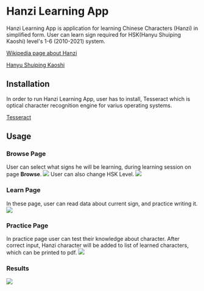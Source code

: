 # Hanzi Learning App 

Hanzi Learning App is application for learning Chinese Characters (Hanzi) in simplified form.
User can learn sign required for HSK(Hanyu Shuiping Kaoshi) level's 1-6 (2010-2021) system.

[Wikipedia page about Hanzi](https://en.wikipedia.org/wiki/Chinese_characters)

[Hanyu Shuiping Kaoshi](https://en.wikipedia.org/wiki/Hanyu_Shuiping_Kaoshi)

## Installation

In order to run Hanzi Learning App, user has to install, Tesseract
which is optical character recognition engine for varius operating systems.

[Tesseract](https://github.com/tesseract-ocr/tesseract)

## Usage

### Browse Page

User can select what signs he will be learning, during learning session on page **Browse**.
<img src="C:\Users\Jacek\Desktop\Usage\1.png"/>
User can also change HSK Level.
<img src="C:\Users\Jacek\Desktop\Usage\2.png"/>

### Learn Page

In these page, user can read data about current sign, and practice writing it.
<img src="C:\Users\Jacek\Desktop\Usage\3.png"/>

### Practice Page

In practice page user can test their knowledge about character. After correct input, Hanzi character will be 
added to list of learned characters, which can be printed to pdf.
<img src="C:\Users\Jacek\Desktop\Usage\4.png"/>

### Results
<img src="C:\Users\Jacek\Desktop\Usage\5.png"/>

